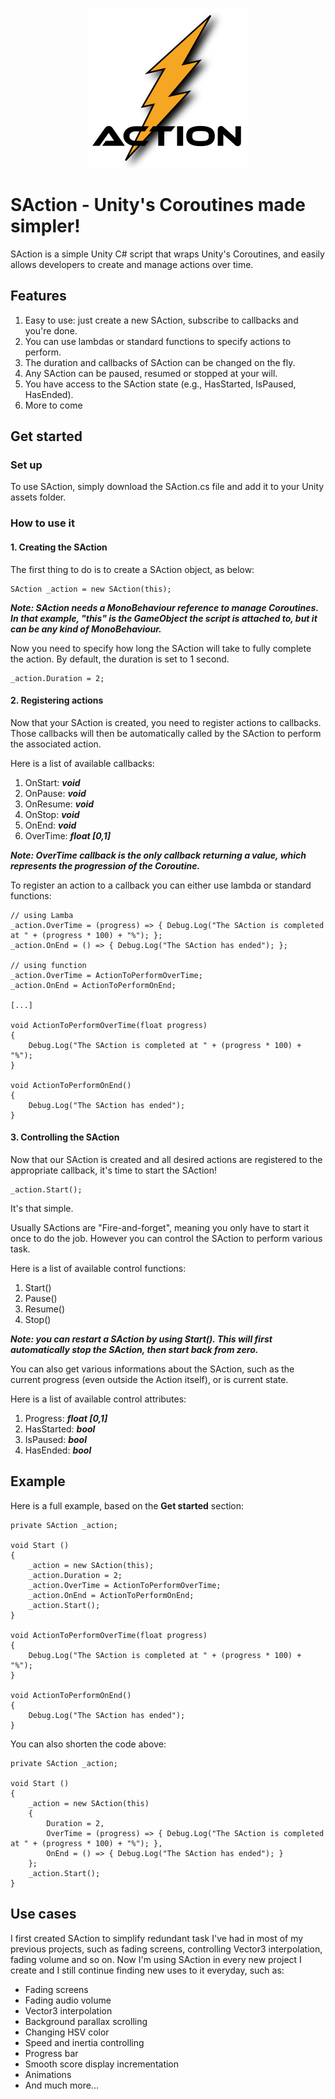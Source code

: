 <p align="center">
  <img src="./icon.png" />
</p>

# SAction - Unity's Coroutines made simpler!

SAction is a simple Unity C# script that wraps Unity's Coroutines, and easily allows developers to create and manage actions over time.

## Features
1. Easy to use: just create a new SAction, subscribe to callbacks and you're done.
2. You can use lambdas or standard functions to specify actions to perform.
3. The duration and callbacks of SAction can be changed on the fly.
4. Any SAction can be paused, resumed or stopped at your will.
6. You have access to the SAction state (e.g., HasStarted, IsPaused, HasEnded).
7. More to come

## Get started

### Set up
To use SAction, simply download the SAction.cs file and add it to your Unity assets folder.

### How to use it

#### 1. Creating the SAction
The first thing to do is to create a SAction object, as below:
```
SAction _action = new SAction(this);
```

___Note: SAction needs a MonoBehaviour reference to manage Coroutines. In that example, "this" is the GameObject the script is attached to, but it can be any kind of MonoBehaviour.___

Now you need to specify how long the SAction will take to fully complete the action. By default, the duration is set to 1 second.

```
_action.Duration = 2;
```

#### 2. Registering actions
Now that your SAction is created, you need to register actions to callbacks. Those callbacks will then be automatically called by the SAction to perform the associated action. 

Here is a list of available callbacks:
1. OnStart: ___void___
2. OnPause: ___void___
3. OnResume: ___void___
4. OnStop: ___void___
5. OnEnd: ___void___
6. OverTime: ___float [0,1]___

___Note: OverTime callback is the only callback returning a value, which represents the progression of the Coroutine.___

To register an action to a callback you can either use lambda or standard functions:
```
// using Lamba
_action.OverTime = (progress) => { Debug.Log("The SAction is completed at " + (progress * 100) + "%"); };
_action.OnEnd = () => { Debug.Log("The SAction has ended"); };

// using function
_action.OverTime = ActionToPerformOverTime;
_action.OnEnd = ActionToPerformOnEnd;

[...]

void ActionToPerformOverTime(float progress)
{
    Debug.Log("The SAction is completed at " + (progress * 100) + "%");
}

void ActionToPerformOnEnd()
{
    Debug.Log("The SAction has ended");
}
```

#### 3. Controlling the SAction
Now that our SAction is created and all desired actions are registered to the appropriate callback, it's time to start the SAction!

```
_action.Start();
```

It's that simple. 

Usually SActions are "Fire-and-forget", meaning you only have to start it once to do the job. However you can control the SAction to perform various task. 

Here is a list of available control functions:
1. Start()
2. Pause()
3. Resume()
4. Stop()

___Note: you can restart a SAction by using Start(). This will first automatically stop the SAction, then start back from zero.___

You can also get various informations about the SAction, such as the current progress (even outside the Action itself), or is current state.

Here is a list of available control attributes:
1. Progress: ___float [0,1]___
2. HasStarted: ___bool___
3. IsPaused: ___bool___
4. HasEnded: ___bool___

## Example
Here is a full example, based on the __Get started__ section:

```
private SAction _action;

void Start ()
{
    _action = new SAction(this);
    _action.Duration = 2;
    _action.OverTime = ActionToPerformOverTime;
    _action.OnEnd = ActionToPerformOnEnd;
    _action.Start();
}

void ActionToPerformOverTime(float progress)
{
    Debug.Log("The SAction is completed at " + (progress * 100) + "%");
}

void ActionToPerformOnEnd()
{
    Debug.Log("The SAction has ended");
}
```
You can also shorten the code above:
```
private SAction _action;

void Start ()
{
    _action = new SAction(this)
    {
        Duration = 2,
        OverTime = (progress) => { Debug.Log("The SAction is completed at " + (progress * 100) + "%"); },
        OnEnd = () => { Debug.Log("The SAction has ended"); }
    };
    _action.Start();
}
```

## Use cases
I first created SAction to simplify redundant task I've had in most of my previous projects, such as fading screens, controlling Vector3 interpolation, fading volume and so on. Now I'm using SAction in every new project I create and I still continue finding new uses to it everyday, such as:
+ Fading screens
+ Fading audio volume
+ Vector3 interpolation
+ Background parallax scrolling
+ Changing HSV color
+ Speed and inertia controlling
+ Progress bar
+ Smooth score display incrementation
+ Animations
+ And much more...
